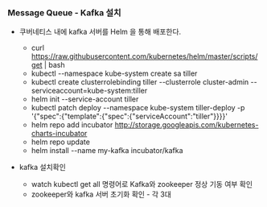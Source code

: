 ### Message Queue - Kafka 설치

- 쿠버네티스 내에 kafka 서버를 Helm 을 통해 배포한다.
  - curl https://raw.githubusercontent.com/kubernetes/helm/master/scripts/get | bash
  - kubectl --namespace kube-system create sa tiller
  - kubectl create clusterrolebinding tiller --clusterrole cluster-admin --serviceaccount=kube-system:tiller
  - helm init --service-account tiller
  - kubectl patch deploy --namespace kube-system tiller-deploy -p '{"spec":{"template":{"spec":{"serviceAccount":"tiller"}}}}'
  - helm repo add incubator http://storage.googleapis.com/kubernetes-charts-incubator
  - helm repo update
  - helm install --name my-kafka incubator/kafka

- kafka 설치확인
  - watch kubectl get all 명령어로 Kafka와 zookeeper 정상 기동 여부 확인
  - zookeeper와 kafka 서버 초기화 확인 - 각 3대

